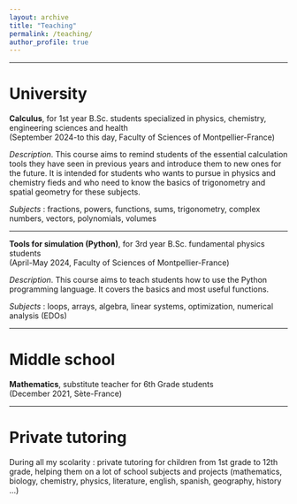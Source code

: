 ```yaml
---
layout: archive
title: "Teaching"
permalink: /teaching/
author_profile: true
---
```


***

University
======

<b>Calculus</b>, for 1st year B.Sc. students specialized in physics, chemistry, engineering sciences and health
<br>(September 2024-to this day, Faculty of Sciences of Montpellier-France)

<i>Description</i>. This course aims to remind students of the essential calculation tools they have seen in previous years and introduce them to new ones for the future. It is intended for students who wants to pursue in physics and chemistry fieds and who need to know the basics of trigonometry and spatial geometry for these subjects.

<i>Subjects</i> : fractions, powers, functions, sums, trigonometry, complex numbers, vectors, polynomials, volumes

***
<b>Tools for simulation (Python)</b>, for 3rd year B.Sc. fundamental physics students
<br>(April-May 2024, Faculty of Sciences of Montpellier-France)

<i>Description</i>. This course aims to teach students how to use the Python programming language. It covers the basics and most useful functions.

<i>Subjects</i> : loops, arrays, algebra, linear systems, optimization, numerical analysis (EDOs)

***

Middle school
======

<b>Mathematics</b>, substitute teacher for 6th Grade students
<br>(December 2021, Sète-France)

***

Private tutoring
======

During all my scolarity : private tutoring for children from 1st grade to 12th grade, helping them on a lot of school subjects and projects (mathematics, biology, chemistry, physics, literature, english, spanish, geography, history ...)
